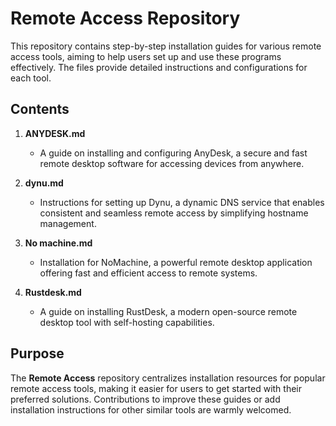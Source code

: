 # Remote Access Repository

This repository contains step-by-step installation guides for various remote access tools, aiming to help users set up and use these programs effectively. The files provide detailed instructions and configurations for each tool.

## Contents

1. **ANYDESK.md**  
    - A guide on installing and configuring AnyDesk, a secure and fast remote desktop software for accessing devices from anywhere.

2. **dynu.md**  
    - Instructions for setting up Dynu, a dynamic DNS service that enables consistent and seamless remote access by simplifying hostname management.

3. **No machine.md**  
    - Installation for NoMachine, a powerful remote desktop application offering fast and efficient access to remote systems.

4. **Rustdesk.md**  
    - A guide on installing RustDesk, a modern open-source remote desktop tool with self-hosting capabilities.

## Purpose

The **Remote Access** repository centralizes installation resources for popular remote access tools, making it easier for users to get started with their preferred solutions. 
Contributions to improve these guides or add installation instructions for other similar tools are warmly welcomed.
